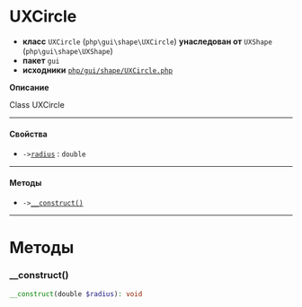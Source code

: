 # UXCircle

- **класс** `UXCircle` (`php\gui\shape\UXCircle`) **унаследован от** `UXShape` (`php\gui\shape\UXShape`)
- **пакет** `gui`
- **исходники** [`php/gui/shape/UXCircle.php`](./src/main/resources/JPHP-INF/sdk/php/gui/shape/UXCircle.php)

**Описание**

Class UXCircle

---

#### Свойства

- `->`[`radius`](#prop-radius) : `double`

---

#### Методы

- `->`[`__construct()`](#method-__construct)

---
# Методы

<a name="method-__construct"></a>

### __construct()
```php
__construct(double $radius): void
```